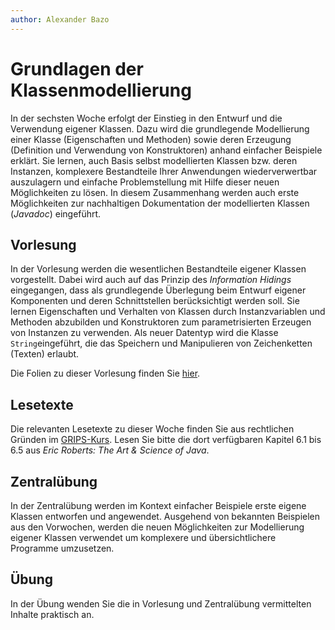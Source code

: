 ```yaml
---
author:	Alexander Bazo
---
```


# Grundlagen der Klassenmodellierung

In der sechsten Woche erfolgt der Einstieg in den Entwurf und die Verwendung eigener Klassen. Dazu wird die grundlegende Modellierung einer Klasse (Eigenschaften und Methoden) sowie deren Erzeugung (Definition und Verwendung von Konstruktoren) anhand einfacher Beispiele erklärt. Sie lernen, auch Basis selbst modellierten Klassen bzw. deren Instanzen, komplexere Bestandteile Ihrer Anwendungen wiederverwertbar auszulagern und einfache Problemstellung mit Hilfe dieser neuen Möglichkeiten zu lösen. In diesem Zusammenhang werden auch erste Möglichkeiten zur nachhaltigen Dokumentation der modellierten Klassen (*Javadoc*) eingeführt.

## Vorlesung
In der Vorlesung werden die wesentlichen Bestandteile eigener Klassen vorgestellt. Dabei wird auch auf das Prinzip des *Information Hidings* eingegangen, dass als grundlegende Überlegung beim Entwurf eigener Komponenten und deren Schnittstellen berücksichtigt werden soll. Sie lernen Eigenschaften und Verhalten von Klassen durch Instanzvariablen und Methoden abzubilden und Konstruktoren zum parametrisierten Erzeugen von Instanzen zu verwenden. Als neuer Datentyp wird die Klasse `String`eingeführt, die das Speichern und Manipulieren von Zeichenketten (Texten) erlaubt. 

Die Folien zu dieser Vorlesung finden Sie [hier](https://regensburger-forscher.de/oop-slides/index.html?slides=06-Klassenmodellierung-1-Grundlagen).

## Lesetexte

Die relevanten Lesetexte zu dieser Woche finden Sie aus rechtlichen Gründen im [GRIPS-Kurs](https://elearning.uni-regensburg.de/course/view.php?id=39457#section-0). Lesen Sie bitte die dort verfügbaren Kapitel 6.1 bis 6.5 aus *Eric Roberts: The Art & Science of Java*.

## Zentralübung

In der Zentralübung werden im Kontext einfacher Beispiele erste eigene Klassen entworfen und angewendet. Ausgehend von bekannten Beispielen aus den Vorwochen, werden die neuen Möglichkeiten zur Modellierung eigener Klassen verwendet um komplexere und übersichtlichere Programme umzusetzen. 

## Übung

In der Übung wenden Sie die in Vorlesung und Zentralübung vermittelten Inhalte praktisch an. 

